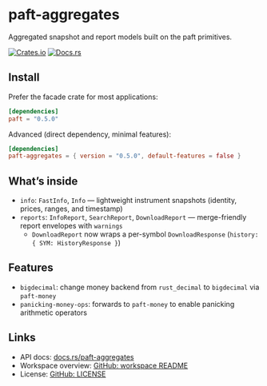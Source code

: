 paft-aggregates
===============

Aggregated snapshot and report models built on the paft primitives.

[![Crates.io](https://img.shields.io/crates/v/paft-aggregates)](https://crates.io/crates/paft-aggregates)
[![Docs.rs](https://docs.rs/paft-aggregates/badge.svg)](https://docs.rs/paft-aggregates)

Install
-------

Prefer the facade crate for most applications:

```toml
[dependencies]
paft = "0.5.0"
```

Advanced (direct dependency, minimal features):

```toml
[dependencies]
paft-aggregates = { version = "0.5.0", default-features = false }
```

What’s inside
--------------

- `info`: `FastInfo`, `Info` — lightweight instrument snapshots (identity, prices, ranges, and timestamp)
- `reports`: `InfoReport`, `SearchReport`, `DownloadReport` — merge-friendly report envelopes with `warnings`
  - `DownloadReport` now wraps a per-symbol `DownloadResponse` (`history: { SYM: HistoryResponse }`)

Features
--------

- `bigdecimal`: change money backend from `rust_decimal` to `bigdecimal` via `paft-money`
- `panicking-money-ops`: forwards to `paft-money` to enable panicking arithmetic operators

Links
-----

- API docs: [docs.rs/paft-aggregates](https://docs.rs/paft-aggregates)
- Workspace overview: [GitHub: workspace README](https://github.com/paft-rs/paft/blob/main/README.md)
- License: [GitHub: LICENSE](https://github.com/paft-rs/paft/blob/main/LICENSE)
